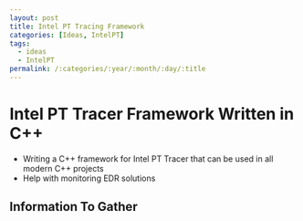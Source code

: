 ```yaml
---
layout: post
title: Intel PT Tracing Framework
categories: [Ideas, IntelPT]
tags:
  - ideas
  - IntelPT
permalink: /:categories/:year/:month/:day/:title
---
```


# Intel PT Tracer Framework Written in C++ 

- Writing a C++ framework for Intel PT Tracer that can be used in all modern C++ projects
- Help with monitoring EDR solutions

## Information To Gather

